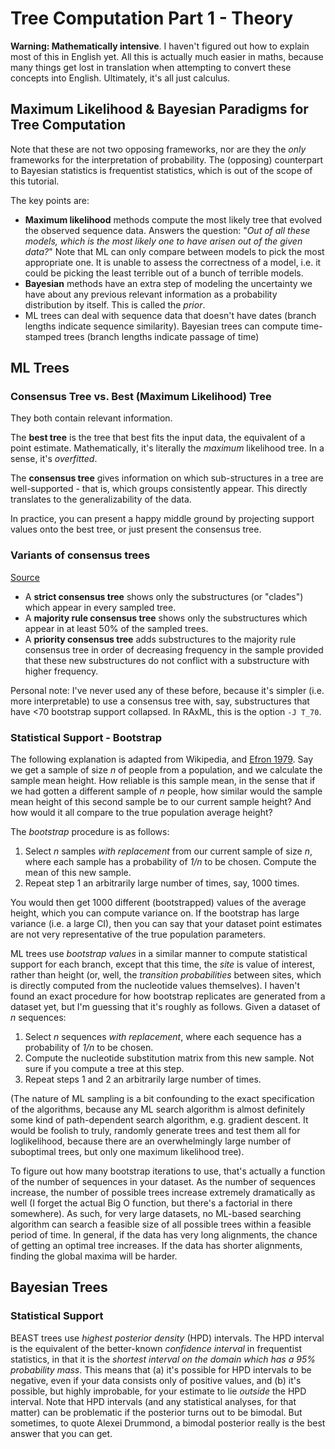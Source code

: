 # Tree Computation Part 1 - Theory

**Warning: Mathematically intensive**. I haven't figured out how to explain most of this in English yet. All this is actually much easier in maths, because many things get lost in translation when attempting to convert these concepts into English. Ultimately, it's all just calculus.

## Maximum Likelihood & Bayesian Paradigms for Tree Computation
Note that these are not two opposing frameworks, nor are they the *only* frameworks for the interpretation of probability.  The (opposing) counterpart to Bayesian statistics is frequentist statistics, which is out of the scope of this tutorial.

The key points are:
- **Maximum likelihood** methods compute the most likely tree that evolved the observed sequence data. Answers the question: "*Out of all these models, which is the most likely one to have arisen out of the given data?*" Note that ML can only compare between models to pick the most appropriate one. It is unable to assess the correctness of a model, i.e. it could be picking the least terrible out of a bunch of terrible models.
- **Bayesian** methods have an extra step of modeling the uncertainty we have about any previous relevant information as a probability distribution by itself. This is called the *prior*. 
- ML trees can deal with sequence data that doesn't have dates (branch lengths indicate sequence similarity). Bayesian trees can compute time-stamped trees (branch lengths indicate passage of time)

## ML Trees

### Consensus Tree vs. Best (Maximum Likelihood) Tree
They both contain relevant information. 

The **best tree** is the tree that best fits the input data, the equivalent of a point estimate. Mathematically, it's literally the *maximum* likelihood tree. In a sense, it's *overfitted*.

The **consensus tree** gives information on which sub-structures in a tree are well-supported - that is, which groups consistently appear. This directly translates to the generalizability of the data.

In practice, you can present a happy middle ground by projecting support values onto the best tree, or just present the consensus tree. 

### Variants of consensus trees

[Source](https://www.stat.wisc.edu/~larget/Genetics629/lec6-4.pdf)

 - A **strict consensus tree** shows only the substructures (or "clades") which appear in every sampled tree. 
 - A **majority rule consensus tree** shows only the substructures which appear in at least 50% of the sampled trees.
 - A **priority consensus tree** adds substructures to the majority rule consensus tree in order of decreasing frequency in the sample provided that these new substructures do not conflict with a substructure with higher frequency.
 
Personal note: I've never used any of these before, because it's simpler (i.e. more interpretable) to use a consensus tree with, say, substructures that have <70 bootstrap support collapsed. In RAxML, this is the option `-J T_70`.

### Statistical Support - Bootstrap

The following explanation is adapted from Wikipedia, and [Efron 1979](https://projecteuclid.org/euclid.aos/1176344552). Say we get a sample of size *n* of people from a population, and we calculate the sample mean height. How reliable is this sample mean, in the sense that if we had gotten a different sample of *n* people, how similar would the sample mean height of this second sample be to our current sample height? And how would it all compare to the true population average height?

The *bootstrap* procedure is as follows:

 1. Select *n* samples *with replacement* from our current sample of size *n*, where each sample has a probability of *1/n* to be chosen. Compute the mean of this new sample. 
 2. Repeat step 1 an arbitrarily large number of times, say, 1000 times. 
 
You would then get 1000 different (bootstrapped) values of the average height, which you can compute variance on. If the bootstrap has large variance (i.e. a large CI), then you can say that your dataset point estimates are not very representative of the true population parameters. 

ML trees use *bootstrap values* in a similar manner to compute statistical support for each branch, except that this time, the *site* is value of interest, rather than height (or, well, the *transition probabilities* between sites, which is directly computed from the nucleotide values themselves). I haven't found an exact procedure for how bootstrap replicates are generated from a dataset yet, but I'm guessing that it's roughly as follows. Given a dataset of *n* sequences:

1. Select *n* sequences *with replacement*, where each sequence has a probability of *1/n* to be chosen. 
2. Compute the nucleotide substitution matrix from this new sample. Not sure if you compute a tree at this step. 
3. Repeat steps 1 and 2 an arbitrarily large number of times. 

(The nature of ML sampling is a bit confounding to the exact specification of the algorithms, because any ML search algorithm is almost definitely some kind of path-dependent search algorithm, e.g. gradient descent. It would be foolish to truly, randomly generate trees and test them all for loglikelihood, because there are an overwhelmingly large number of suboptimal trees, but only one maximum likelihood tree). 

To figure out how many bootstrap iterations to use, that's actually a function of the number of sequences in your dataset. As the number of sequences increase, the number of possible trees increase extremely dramatically as well (I forget the actual Big O function, but there's a factorial in there somewhere). As such, for very large datasets, no ML-based searching algorithm can search a feasible size of all possible trees within a feasible period of time. In general, if the data has very long alignments, the chance of getting an optimal tree increases. If the data has shorter alignments, finding the global maxima will be harder. 

## Bayesian Trees

### Statistical Support

BEAST trees use *highest posterior density* (HPD) intervals. The HPD interval is the equivalent of the better-known *confidence interval* in frequentist statistics, in that it is the *shortest interval on the domain which has a 95% probability mass*. This means that (a) it's possible for HPD intervals to be negative, even if your data consists only of positive values, and (b) it's possible, but highly improbable, for your estimate to lie *outside* the HPD interval. Note that HPD intervals (and any statistical analyses, for that matter) can be problematic if the posterior turns out to be bimodal. But sometimes, to quote Alexei Drummond, a bimodal posterior really is the best answer that you can get. 
